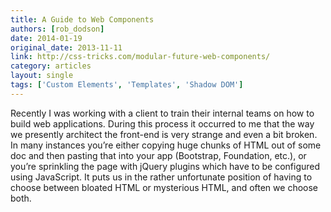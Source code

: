 ```yaml
---
title: A Guide to Web Components
authors: [rob_dodson]
date: 2014-01-19
original_date: 2013-11-11
link: http://css-tricks.com/modular-future-web-components/
category: articles
layout: single
tags: ['Custom Elements', 'Templates', 'Shadow DOM']
---
```


Recently I was working with a client to train their internal teams on how to
build web applications. During this process it occurred to me that the way we
presently architect the front-end is very strange and even a bit broken. In many
instances you’re either copying huge chunks of HTML out of some doc and then
pasting that into your app (Bootstrap, Foundation, etc.), or you’re sprinkling
the page with jQuery plugins which have to be configured using JavaScript. It
puts us in the rather unfortunate position of having to choose between bloated
HTML or mysterious HTML, and often we choose both.

<!-- Excerpt -->

